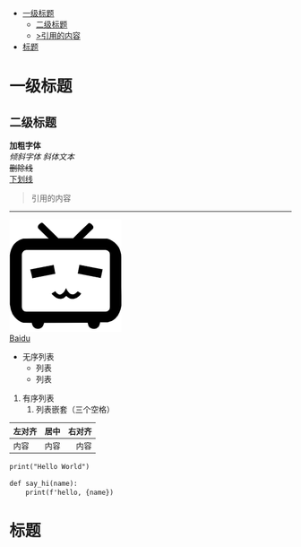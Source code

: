 - [一级标题](#一级标题)
  - [二级标题](#二级标题)
  - [>引用的内容](#blockquote引用的内容blockquote)
- [标题](#标题)

# 一级标题
## 二级标题
**加粗字体**  
*倾斜字体* _斜体文本_  
~~删除线~~  
<u>下划线</u>  
>引用的内容  
---  
![Icon](./picture/bilibili.png "哔哩哔哩")  
[Baidu](https://www.baidu.com)  
- 无序列表
   + 列表
   * 列表

1. 有序列表  
   1. 列表嵌套（三个空格）

| 左对齐 | 居中 | 右对齐 |  
| :--- | :---: | ---: |  
|内容|内容|内容|

`print("Hello World")`  
```
def say_hi(name):
    print(f'hello, {name})
```
# 标题